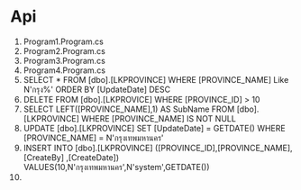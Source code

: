 # Api
 1. Program1.Program.cs
 2. Program2.Program.cs
 3. Program3.Program.cs
 4. Program4.Program.cs
 5. SELECT * FROM  [dbo].[LKPROVINCE] WHERE [PROVINCE_NAME] Like N'กรุง%' ORDER BY [UpdateDate] DESC
 6. DELETE FROM [dbo].[LKPROVICE] WHERE [PROVINCE_ID] > 10
 7. SELECT LEFT([PROVINCE_NAME],1) AS SubName FROM [dbo].[LKPROVINCE]  WHERE [PROVINCE_NAME] IS NOT NULL
 8. UPDATE  [dbo].[LKPROVINCE] SET [UpdateDate] = GETDATE() WHERE [PROVINCE_NAME] = N'กรุงเทพมหานคร'
 9. INSERT INTO [dbo].[LKPROVINCE] ([PROVINCE_ID],[PROVINCE_NAME],[CreateBy] ,[CreateDate]) VALUES(10,N'กรุงเทพมหานคร',N'system',GETDATE())
10. 
